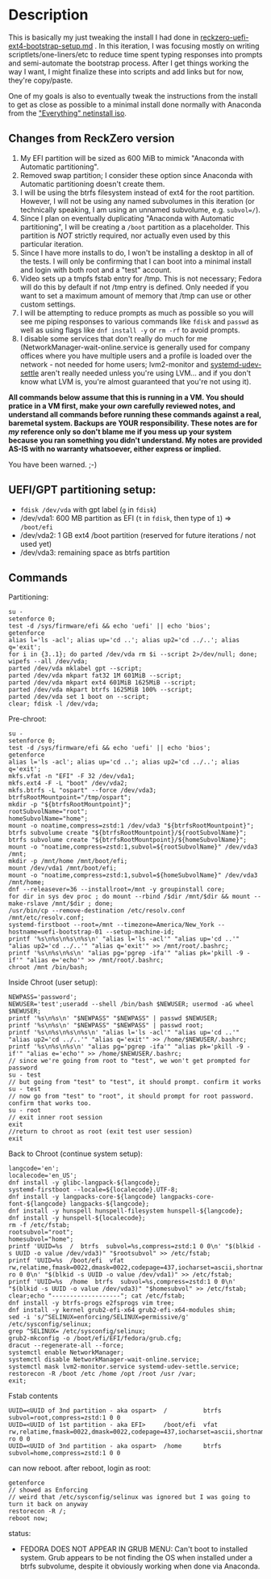 # Description

This is basically my just tweaking the install I had done in [reckzero-uefi-ext4-bootstrap-setup.md](./reckzero-uefi-ext4-bootstrap-setup.md) . In this iteration, I was focusing mostly on writing scriptlets/one-liners/etc to reduce time spent typing responses into prompts and semi-automate the bootstrap process. After I get things working the way I want, I might finalize these into scripts and add links but for now, they're copy/paste.

One of my goals is also to eventually tweak the instructions from the install to get as close as possible to a minimal install done normally with Anaconda from the ["Everything" netinstall iso](https://alt.fedoraproject.org/).


## Changes from ReckZero version

1. My EFI partition will be sized as 600 MiB to mimick "Anaconda with Automatic partitioning".
2. Removed swap partition; I consider these option since Anaconda with Automatic partitioning doesn't create them.
3. I will be using the btrfs filesystem instead of ext4 for the root partition. However, I will not be using any named subvolumes in this iteration (or technically speaking, I am using an unnamed subvolume, e.g. `subvol=/`).
4. Since I plan on eventually duplicating "Anaconda with Automatic partitioning", I will be creating a `/boot` partition as a placeholder. This partition is *NOT* strictly required, nor actually even used by this particular iteration.
5. Since I have more installs to do, I won't be installing a desktop in all of the tests. I will only be confirming that I can boot into a minimal install and login with both root and a "test" account.
6. Video sets up a tmpfs fstab entry for /tmp. This is not necessary; Fedora will do this by default if not /tmp entry is defined. Only needed if you want to set a maximum amount of memory that /tmp can use or other custom settings.
7. I will be attempting to reduce prompts as much as possible so you will see me piping responses to various commands like `fdisk` and `passwd` as well as using flags like `dnf install -y` or `rm -rf` to avoid prompts.
8. I disable some services that don't really do much for me (NetworkManager-wait-online.service is generally used for company offices where you have multiple users and a profile is loaded over the network - not needed for home users; lvm2-monitor and [systemd-udev-settle](https://askubuntu.com/questions/888010/slow-booting-systemd-udev-settle-service) aren't really needed unless you're using LVM... and if you don't know what LVM is, you're almost guaranteed that you're not using it).


**All commands below assume that this is running in a VM. You should pratice in a VM first, make your *own* carefully reviewed notes, and understand all commands before running these commands against a real, baremetal system. Backups are YOUR responsibility. These notes are for *my* reference only so don't blame me if you mess up your system because you ran something you didn't understand. My notes are provided AS-IS with no warranty whatsoever, either express or implied.**

You have been warned. ;-)


## UEFI/GPT partitioning setup:

* `fdisk /dev/vda` with gpt label (`g` in `fdisk`)
* /dev/vda1: 600 MB partition as EFI (`t` in `fdisk`, then type of `1`) => `/boot/efi`
* /dev/vda2: 1 GB ext4 /boot partition (reserved for future iterations / not used yet)
* /dev/vda3: remaining space as btrfs partition

## Commands

Partitioning:

    su -
    setenforce 0;
    test -d /sys/firmware/efi && echo 'uefi' || echo 'bios';
    getenforce
    alias l='ls -acl'; alias up='cd ..'; alias up2='cd ../..'; alias q='exit';
    for i in {3..1}; do parted /dev/vda rm $i --script 2>/dev/null; done; wipefs --all /dev/vda;
    parted /dev/vda mklabel gpt --script;
    parted /dev/vda mkpart fat32 1M 601MiB --script;
    parted /dev/vda mkpart ext4 601MiB 1625MiB --script;
    parted /dev/vda mkpart btrfs 1625MiB 100% --script;
    parted /dev/vda set 1 boot on --script;
    clear; fdisk -l /dev/vda;


Pre-chroot:

    su -
    setenforce 0;
    test -d /sys/firmware/efi && echo 'uefi' || echo 'bios';
    getenforce
    alias l='ls -acl'; alias up='cd ..'; alias up2='cd ../..'; alias q='exit';
    mkfs.vfat -n "EFI" -F 32 /dev/vda1;
    mkfs.ext4 -F -L "boot" /dev/vda2;
    mkfs.btrfs -L "ospart" --force /dev/vda3;
    btrfsRootMountpoint="/tmp/ospart";
    mkdir -p "${btrfsRootMountpoint}";
    rootSubvolName="root";
    homeSubvolName="home";
    mount -o noatime,compress=zstd:1 /dev/vda3 "${btrfsRootMountpoint}";
    btrfs subvolume create "${btrfsRootMountpoint}/${rootSubvolName}";
    btrfs subvolume create "${btrfsRootMountpoint}/${homeSubvolName}";
    mount -o "noatime,compress=zstd:1,subvol=${rootSubvolName}" /dev/vda3 /mnt;
    mkdir -p /mnt/home /mnt/boot/efi;
    mount /dev/vda1 /mnt/boot/efi;
    mount -o "noatime,compress=zstd:1,subvol=${homeSubvolName}" /dev/vda3 /mnt/home;
    dnf --releasever=36 --installroot=/mnt -y groupinstall core;
    for dir in sys dev proc ; do mount --rbind /$dir /mnt/$dir && mount --make-rslave /mnt/$dir ; done;
    /usr/bin/cp --remove-destination /etc/resolv.conf /mnt/etc/resolv.conf;
    systemd-firstboot --root=/mnt --timezone=America/New_York --hostname=uefi-bootstrap-01 --setup-machine-id;
    printf '%s\n%s\n%s\n%s\n' "alias l='ls -acl'" "alias up='cd ..'" "alias up2='cd ../..'" "alias q='exit'" >> /mnt/root/.bashrc;
    printf '%s\n%s\n%s\n' "alias pg='pgrep -ifa'" "alias pk='pkill -9 -if'" "alias e='echo'" >> /mnt/root/.bashrc;
    chroot /mnt /bin/bash;

Inside Chroot (user setup):

    NEWPASS='password';
    NEWUSER='test';useradd --shell /bin/bash $NEWUSER; usermod -aG wheel $NEWUSER;
    printf '%s\n%s\n' "$NEWPASS" "$NEWPASS" | passwd $NEWUSER;
    printf '%s\n%s\n' "$NEWPASS" "$NEWPASS" | passwd root;
    printf '%s\n%s\n%s\n%s\n' "alias l='ls -acl'" "alias up='cd ..'" "alias up2='cd ../..'" "alias q='exit'" >> /home/$NEWUSER/.bashrc;
    printf '%s\n%s\n%s\n' "alias pg='pgrep -ifa'" "alias pk='pkill -9 -if'" "alias e='echo'" >> /home/$NEWUSER/.bashrc;
    // since we're going from root to "test", we won't get prompted for password
    su - test
    // but going from "test" to "test", it should prompt. confirm it works
    su - test
	// now go from "test" to "root", it should prompt for root password. confirm that works too.
    su - root
    // exit inner root session
    exit
    //return to chroot as root (exit test user session)
    exit

Back to Chroot (continue system setup):

    langcode='en';
    localecode='en_US';
    dnf install -y glibc-langpack-${langcode};
    systemd-firstboot --locale=${localecode}.UTF-8;
    dnf install -y langpacks-core-${langcode} langpacks-core-font-${langcode} langpacks-${langcode};
    dnf install -y hunspell hunspell-filesystem hunspell-${langcode};
    dnf install -y hunspell-${localecode};
    rm -f /etc/fstab;
    rootsubvol="root";
    homesubvol="home";
    printf 'UUID=%s  /  btrfs  subvol=%s,compress=zstd:1 0 0\n' "$(blkid -s UUID -o value /dev/vda3)" "$rootsubvol" >> /etc/fstab;
    printf 'UUID=%s  /boot/efi  vfat rw,relatime,fmask=0022,dmask=0022,codepage=437,iocharset=ascii,shortname=mixed,errors=remount-ro 0 0\n' "$(blkid -s UUID -o value /dev/vda1)" >> /etc/fstab;
    printf 'UUID=%s  /home  btrfs  subvol=%s,compress=zstd:1 0 0\n' "$(blkid -s UUID -o value /dev/vda3)" "$homesubvol" >> /etc/fstab;
    clear;echo "-------------------"; cat /etc/fstab;
    dnf install -y btrfs-progs e2fsprogs vim tree;
    dnf install -y kernel grub2-efi-x64 grub2-efi-x64-modules shim;
    sed -i 's/^SELINUX=enforcing/SELINUX=permissive/g' /etc/sysconfig/selinux;
    grep ^SELINUX= /etc/sysconfig/selinux;
    grub2-mkconfig -o /boot/efi/EFI/fedora/grub.cfg;
    dracut --regenerate-all --force;
    systemctl enable NetworkManager;
    systemctl disable NetworkManager-wait-online.service;
    systemctl mask lvm2-monitor.service systemd-udev-settle.service;
    restorecon -R /boot /etc /home /opt /root /usr /var;
    exit;

Fstab contents


    UUID=<UUID of 3nd partition - aka ospart>  /          btrfs  subvol=root,compress=zstd:1 0 0
    UUID=<UUID of 1st partition - aka EFI>     /boot/efi  vfat rw,relatime,fmask=0022,dmask=0022,codepage=437,iocharset=ascii,shortname=mixed,errors=remount-ro 0 0
    UUID=<UUID of 3nd partition - aka ospart>  /home      btrfs  subvol=home,compress=zstd:1 0 0


can now reboot. after reboot, login as root:

    getenforce
    // showed as Enforcing
    // weird that /etc/sysconfig/selinux was ignored but I was going to turn it back on anyway
    restorecon -R /;
    reboot now;

status:

* FEDORA DOES NOT APPEAR IN GRUB MENU: Can't boot to installed system. Grub appears to be not finding the OS when installed under a btrfs subvolume, despite it obviously working when done via Anaconda.


